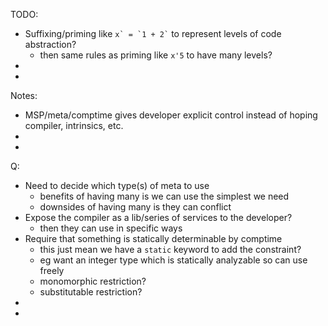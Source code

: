
TODO:
* Suffixing/priming like `` x` = `1 + 2` `` to represent levels of code abstraction?
  * then same rules as priming like `x'5` to have many levels?
* 
* 

Notes:
* MSP/meta/comptime gives developer explicit control instead of hoping compiler, intrinsics, etc.
*
*

Q:
* Need to decide which type(s) of meta to use
  * benefits of having many is we can use the simplest we need
  * downsides of having many is they can conflict
* Expose the compiler as a lib/series of services to the developer?
  * then they can use in specific ways
* Require that something is statically determinable by comptime
  * this just mean we have a `static` keyword to add the constraint?
  * eg want an integer type which is statically analyzable so can use freely
  * monomorphic restriction?
  * substitutable restriction?
*
*
